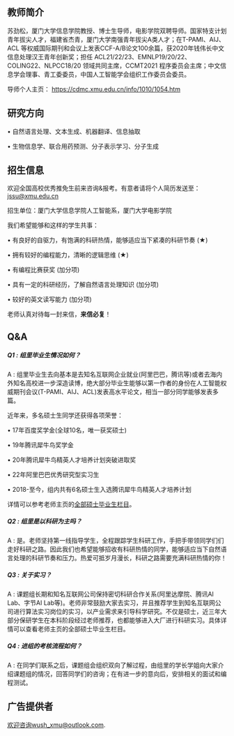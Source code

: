 ## 教师简介

苏劲松，厦门大学信息学院教授、博士生导师，电影学院双聘导师。国家特支计划青年拔尖人才，福建省杰青，厦门大学南强青年拔尖A类人才；在T-PAMI、AIJ、ACL 等权威国际期刊和会议上发表CCF-A/B论文100余篇，获2020年钱伟长中文信息处理汉王青年创新奖；担任 ACL21/22/23、EMNLP19/20/22、COLING22、NLPCC18/20 领域共同主席，CCMT2021 程序委员会主席；中文信息学会理事、青工委委员，中国人工智能学会组织工作委员会委员。

导师个人主页： https://cdmc.xmu.edu.cn/info/1010/1054.htm



## 研究方向

• 自然语言处理、文本生成、机器翻译、信息抽取

• 生物信息学、联合用药预测、分子表示学习、分子生成

 

## 招生信息

欢迎全国高校优秀推免生前来咨询&报考。有意者请将个人简历发送至：[jssu@xmu.edu.cn](mailto:jssu@xmu.edu.cn)

招生单位：厦门大学信息学院人工智能系，厦门大学电影学院

我们希望能够和这样的学生共事：

• 有良好的自驱力，有饱满的科研热情，能够适应当下紧凑的科研节奏 ($\bigstar$)

• 拥有较好的编程能力，清晰的逻辑思维 ($\bigstar$)

• 有编程比赛获奖 (加分项)

• 具有一定的科研经历，了解自然语言处理知识 (加分项)

• 较好的英文读写能力 (加分项)

老师认真对待每一封来信，**来信必复**！



## Q&A

##### Q1 : 组里毕业生情况如何？

A : 组里毕业生去向基本是去知名互联网企业就业(阿里巴巴，腾讯等)或者去海内外知名高校进一步深造读博，绝大部分毕业生能够以第一作者的身份在人工智能权威期刊会议(T-PAMI、AIJ、ACL)发表高水平论文，相当一部分同学能够发表多篇。

近年来，多名硕士生同学还获得各项荣誉：

• 17年百度奖学金(全球10名，唯一获奖硕士)

• 19年腾讯犀牛鸟奖学金

• 20年腾讯犀牛鸟精英人才培养计划突破进取奖

• 22年阿里巴巴优秀研究型实习生

• 2018-至今，组内共有6名硕士生入选腾讯犀牛鸟精英人才培养计划

详情可以参考老师主页的[全部硕士毕业生栏目](https://cdmc.xmu.edu.cn/info/1010/1054.htm#:~:text=审稿人-,全部硕士毕业生,-2018届硕士)。

##### Q2 : 组里是以科研为主吗？

A : 是。老师坚持第一线指导学生，全程跟踪学生科研工作，手把手带领同学们们走好科研之路。因此我们也希望能够招收有科研热情的同学，能够适应当下自然语言处理的科研节奏和压力。热爱可抵岁月漫长，科研之路需要充满科研热情的你！

##### Q3 : 关于实习？

A : 课题组长期和知名互联网公司保持密切科研合作关系(阿里达摩院、腾讯AI Lab、字节AI Lab等)。老师非常鼓励大家去实习，并且推荐学生到知名互联网公司进行算法实习岗位的实习，以产业需求来引导科学研究。不仅是硕士，近三年大部分保研学生在本科阶段经过老师推荐，也都能够进入大厂进行科研实习。具体详情可以查看老师主页的全部硕士毕业生栏目。

##### Q4 : 进组的考核流程如何？

A : 在同学们联系之后，课题组会组织双向了解过程，由组里的学长学姐向大家介绍课题组的情况，回答同学们的咨询；在有进一步的意向后，安排相关的面试和编程测试。

 

## 广告提供者

欢迎咨询wush_xmu@outlook.com.
